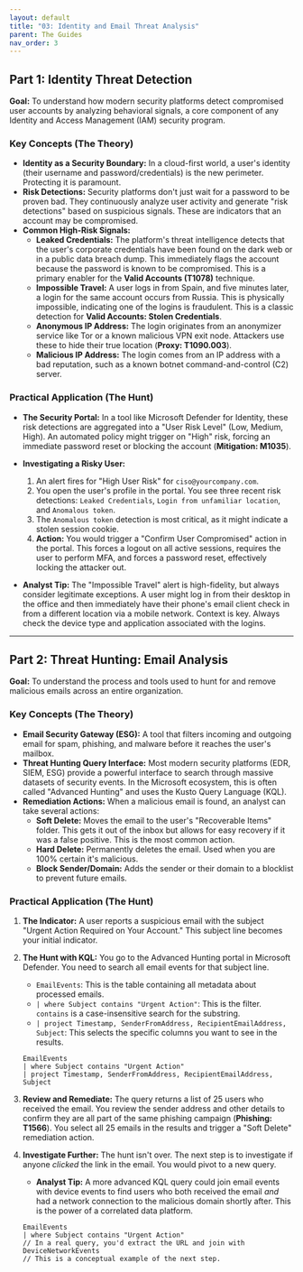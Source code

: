```yaml
---
layout: default
title: "03: Identity and Email Threat Analysis"
parent: The Guides
nav_order: 3
---
```


## Part 1: Identity Threat Detection

**Goal:** To understand how modern security platforms detect compromised user accounts by analyzing behavioral signals, a core component of any Identity and Access Management (IAM) security program.

### Key Concepts (The Theory)

- **Identity as a Security Boundary:** In a cloud-first world, a user's identity (their username and password/credentials) is the new perimeter. Protecting it is paramount.
- **Risk Detections:** Security platforms don't just wait for a password to be proven bad. They continuously analyze user activity and generate "risk detections" based on suspicious signals. These are indicators that an account may be compromised.
- **Common High-Risk Signals:**
  - **Leaked Credentials:** The platform's threat intelligence detects that the user's corporate credentials have been found on the dark web or in a public data breach dump. This immediately flags the account because the password is known to be compromised. This is a primary enabler for the **Valid Accounts (T1078)** technique.
  - **Impossible Travel:** A user logs in from Spain, and five minutes later, a login for the same account occurs from Russia. This is physically impossible, indicating one of the logins is fraudulent. This is a classic detection for **Valid Accounts: Stolen Credentials**.
  - **Anonymous IP Address:** The login originates from an anonymizer service like Tor or a known malicious VPN exit node. Attackers use these to hide their true location (**Proxy: T1090.003**).
  - **Malicious IP Address:** The login comes from an IP address with a bad reputation, such as a known botnet command-and-control (C2) server.

### Practical Application (The Hunt)

- **The Security Portal:** In a tool like Microsoft Defender for Identity, these risk detections are aggregated into a "User Risk Level" (Low, Medium, High). An automated policy might trigger on "High" risk, forcing an immediate password reset or blocking the account (**Mitigation: M1035**).
- **Investigating a Risky User:**

  1.  An alert fires for "High User Risk" for `ciso@yourcompany.com`.
  2.  You open the user's profile in the portal. You see three recent risk detections: `Leaked Credentials`, `Login from unfamiliar location`, and `Anomalous token`.
  3.  The `Anomalous token` detection is most critical, as it might indicate a stolen session cookie.
  4.  **Action:** You would trigger a "Confirm User Compromised" action in the portal. This forces a logout on all active sessions, requires the user to perform MFA, and forces a password reset, effectively locking the attacker out.

- **Analyst Tip:** The "Impossible Travel" alert is high-fidelity, but always consider legitimate exceptions. A user might log in from their desktop in the office and then immediately have their phone's email client check in from a different location via a mobile network. Context is key. Always check the device type and application associated with the logins.

---

## Part 2: Threat Hunting: Email Analysis

**Goal:** To understand the process and tools used to hunt for and remove malicious emails across an entire organization.

### Key Concepts (The Theory)

- **Email Security Gateway (ESG):** A tool that filters incoming and outgoing email for spam, phishing, and malware before it reaches the user's mailbox.
- **Threat Hunting Query Interface:** Most modern security platforms (EDR, SIEM, ESG) provide a powerful interface to search through massive datasets of security events. In the Microsoft ecosystem, this is often called "Advanced Hunting" and uses the Kusto Query Language (KQL).
- **Remediation Actions:** When a malicious email is found, an analyst can take several actions:
  - **Soft Delete:** Moves the email to the user's "Recoverable Items" folder. This gets it out of the inbox but allows for easy recovery if it was a false positive. This is the most common action.
  - **Hard Delete:** Permanently deletes the email. Used when you are 100% certain it's malicious.
  - **Block Sender/Domain:** Adds the sender or their domain to a blocklist to prevent future emails.

### Practical Application (The Hunt)

1.  **The Indicator:** A user reports a suspicious email with the subject "Urgent Action Required on Your Account." This subject line becomes your initial indicator.
2.  **The Hunt with KQL:** You go to the Advanced Hunting portal in Microsoft Defender. You need to search all email events for that subject line.
    - `EmailEvents`: This is the table containing all metadata about processed emails.
    - `| where Subject contains "Urgent Action"`: This is the filter. `contains` is a case-insensitive search for the substring.
    - `| project Timestamp, SenderFromAddress, RecipientEmailAddress, Subject`: This selects the specific columns you want to see in the results.
    ```kql
    EmailEvents
    | where Subject contains "Urgent Action"
    | project Timestamp, SenderFromAddress, RecipientEmailAddress, Subject
    ```
3.  **Review and Remediate:** The query returns a list of 25 users who received the email. You review the sender address and other details to confirm they are all part of the same phishing campaign (**Phishing: T1566**). You select all 25 emails in the results and trigger a "Soft Delete" remediation action.
4.  **Investigate Further:** The hunt isn't over. The next step is to investigate if anyone _clicked_ the link in the email. You would pivot to a new query.

    - **Analyst Tip:** A more advanced KQL query could join email events with device events to find users who both received the email _and_ had a network connection to the malicious domain shortly after. This is the power of a correlated data platform.

    ```kql
    EmailEvents
    | where Subject contains "Urgent Action"
    // In a real query, you'd extract the URL and join with DeviceNetworkEvents
    // This is a conceptual example of the next step.

    ```
